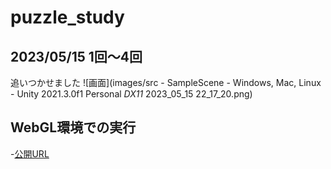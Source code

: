 # puzzle_study


## 2023/05/15 1回～4回
 追いつかせました
 ![画面](images/src - SampleScene - Windows, Mac, Linux - Unity 2021.3.0f1 Personal _DX11_ 2023_05_15 22_17_20.png)



## WebGL環境での実行
-[公開URL](https://acerola1021.github.io/puzzle_study/WebGL/WebGL/)